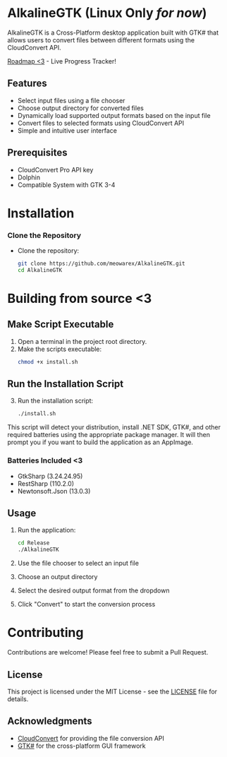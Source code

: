 # AlkalineGTK (Linux Only *for now*)

AlkalineGTK is a Cross-Platform desktop application built with GTK# that allows users to convert files between different formats using the CloudConvert API.

[Roadmap <3](https://github.com/users/meowarex/projects/2/views/1) - Live Progress Tracker!
## Features

- Select input files using a file chooser
- Choose output directory for converted files
- Dynamically load supported output formats based on the input file
- Convert files to selected formats using CloudConvert API
- Simple and intuitive user interface

## Prerequisites

- CloudConvert Pro API key
- Dolphin
- Compatible System with GTK 3-4



# Installation

### Clone the Repository

- Clone the repository:
   ```bash
   git clone https://github.com/meowarex/AlkalineGTK.git
   cd AlkalineGTK
   ```



# Building from source <3

## Make Script Executable

1. Open a terminal in the project root directory.
2. Make the scripts executable:
   ```bash
   chmod +x install.sh
   ```

## Run the Installation Script

3. Run the installation script:
   ```bash
   ./install.sh
   ```

This script will detect your distribution, install .NET SDK, GTK#, and other required batteries using the appropriate package manager. It will then prompt you if you want to build the application as an AppImage.

### Batteries Included <3

- GtkSharp (3.24.24.95)
- RestSharp (110.2.0)
- Newtonsoft.Json (13.0.3)


## Usage

1. Run the application:
   ```bash
   cd Release
   ./AlkalineGTK
   ```

2. Use the file chooser to select an input file
3. Choose an output directory
4. Select the desired output format from the dropdown
5. Click "Convert" to start the conversion process



# Contributing

Contributions are welcome! Please feel free to submit a Pull Request.

## License

This project is licensed under the MIT License - see the [LICENSE](LICENSE) file for details.

## Acknowledgments

- [CloudConvert](https://cloudconvert.com/) for providing the file conversion API
- [GTK#](https://github.com/GtkSharp/GtkSharp) for the cross-platform GUI framework

